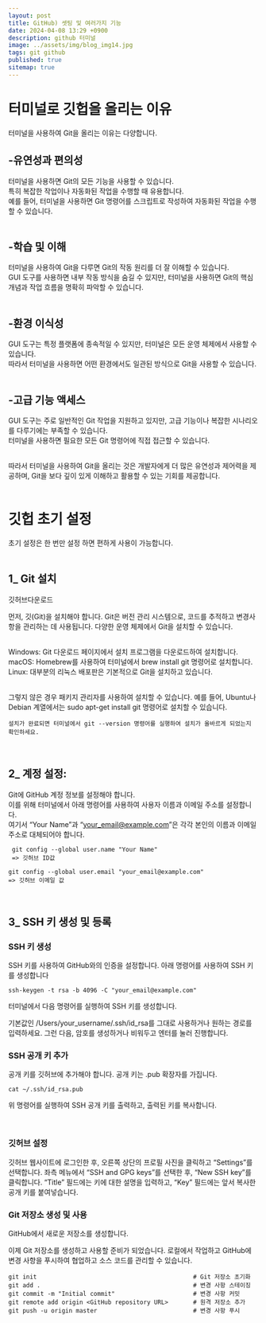 ```yaml
---
layout: post
title: GitHub) 셋팅 및 여러가지 기능
date: 2024-04-08 13:29 +0900
description: github 터미널
image: ../assets/img/blog_img14.jpg
tags: git github
published: true
sitemap: true
---
```


# 터미널로 깃헙을 올리는 이유
터미널을 사용하여 Git을 올리는 이유는 다양합니다.
<br>

## -유연성과 편의성
터미널을 사용하면 Git의 모든 기능을 사용할 수 있습니다.   
특히 복잡한 작업이나 자동화된 작업을 수행할 때 유용합니다.   
예를 들어, 터미널을 사용하면 Git 명령어를 스크립트로 작성하여 자동화된 작업을 수행할 수 있습니다.   
<br>


## -학습 및 이해
터미널을 사용하여 Git을 다루면 Git의 작동 원리를 더 잘 이해할 수 있습니다.   
GUI 도구를 사용하면 내부 작동 방식을 숨길 수 있지만, 터미널을 사용하면 Git의 핵심 개념과 작업 흐름을 명확히 파악할 수 있습니다.   
<br>

## -환경 이식성
GUI 도구는 특정 플랫폼에 종속적일 수 있지만, 터미널은 모든 운영 체제에서 사용할 수 있습니다.   
따라서 터미널을 사용하면 어떤 환경에서도 일관된 방식으로 Git을 사용할 수 있습니다.   
<br>

## -고급 기능 액세스
GUI 도구는 주로 일반적인 Git 작업을 지원하고 있지만, 고급 기능이나 복잡한 시나리오를 다루기에는 부족할 수 있습니다.   
터미널을 사용하면 필요한 모든 Git 명령어에 직접 접근할 수 있습니다.   
<br>

따라서 터미널을 사용하여 Git을 올리는 것은 개발자에게 더 많은 유연성과 제어력을 제공하며, Git을 보다 깊이 있게 이해하고 활용할 수 있는 기회를 제공합니다.   
<br>


# 깃헙 초기 설정
초기 설정은 한 번만 설정 하면 편하게 사용이 가능합니다.   
<br>


## 1_ Git 설치
깃허브다운로드
<br>

먼저, 깃(Git)을 설치해야 합니다. Git은 버전 관리 시스템으로, 코드를 추적하고 변경사항을 관리하는 데 사용됩니다. 다양한 운영 체제에서 Git을 설치할 수 있습니다.   
<br>

Windows: Git 다운로드 페이지에서 설치 프로그램을 다운로드하여 설치합니다.   
macOS: Homebrew를 사용하여 터미널에서 brew install git 명령어로 설치합니다.   
Linux: 대부분의 리눅스 배포판은 기본적으로 Git을 설치하고 있습니다.   
<br> 

그렇지 않은 경우 패키지 관리자를 사용하여 설치할 수 있습니다. 예를 들어, Ubuntu나 Debian 계열에서는 sudo apt-get install git 명령어로 설치할 수 있습니다.   
````
설치가 완료되면 터미널에서 git --version 명령어를 실행하여 설치가 올바르게 되었는지 확인하세요.
````
<br>

## 2_ 계정 설정:
Git에 GitHub 계정 정보를 설정해야 합니다.   
이를 위해 터미널에서 아래 명령어를 사용하여 사용자 이름과 이메일 주소를 설정합니다.  
여기서 “Your Name”과 “your_email@example.com”은 각각 본인의 이름과 이메일 주소로 대체되어야 합니다.   
````
 git config --global user.name "Your Name" 
 => 깃허브 ID값

git config --global user.email "your_email@example.com"
=> 깃허브 이메일 값
```` 
<br>

## 3_ SSH 키 생성 및 등록
### SSH 키 생성
SSH 키를 사용하여 GitHub와의 인증을 설정합니다.
아래 명령어를 사용하여 SSH 키를 생성합니다
````
ssh-keygen -t rsa -b 4096 -C "your_email@example.com"
```` 
터미널에서 다음 명령어를 실행하여 SSH 키를 생성합니다.

기본값인 /Users/your_username/.ssh/id_rsa를 그대로 사용하거나 원하는 경로를 입력하세요.
그런 다음, 암호를 생성하거나 비워두고 엔터를 눌러 진행합니다.
<br>

### SSH 공개 키 추가
공개 키를 깃허브에 추가해야 합니다. 공개 키는 .pub 확장자를 가집니다.
````
cat ~/.ssh/id_rsa.pub
```` 
위 명령어를 실행하여 SSH 공개 키를 출력하고, 출력된 키를 복사합니다.

<br>

### 깃허브 설정
깃허브 웹사이트에 로그인한 후, 오른쪽 상단의 프로필 사진을 클릭하고 “Settings”를 선택합니다.
좌측 메뉴에서 “SSH and GPG keys”를 선택한 후, “New SSH key”를 클릭합니다.
“Title” 필드에는 키에 대한 설명을 입력하고, “Key” 필드에는 앞서 복사한 공개 키를 붙여넣습니다.
<br>

### Git 저장소 생성 및 사용
GitHub에서 새로운 저장소를 생성합니다.

이제 Git 저장소를 생성하고 사용할 준비가 되었습니다.
로컬에서 작업하고 GitHub에 변경 사항을 푸시하여 협업하고 소스 코드를 관리할 수 있습니다.
````
git init                                            # Git 저장소 초기화
git add .                                           # 변경 사항 스테이징
git commit -m "Initial commit"                      # 변경 사항 커밋
git remote add origin <GitHub repository URL>       # 원격 저장소 추가
git push -u origin master                           # 변경 사항 푸시
```` 

